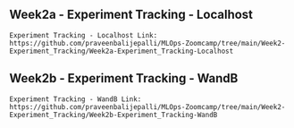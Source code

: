 ## Week2a - Experiment Tracking - Localhost
   ```
   Experiment Tracking - Localhost Link: https://github.com/praveenbalijepalli/MLOps-Zoomcamp/tree/main/Week2-Experiment_Tracking/Week2a-Experiment_Tracking-Localhost

   ```                              
 
## Week2b - Experiment Tracking - WandB
   ```
   Experiment Tracking - WandB Link: https://github.com/praveenbalijepalli/MLOps-Zoomcamp/tree/main/Week2-Experiment_Tracking/Week2b-Experiment_Tracking-WandB
   
   ```                              
